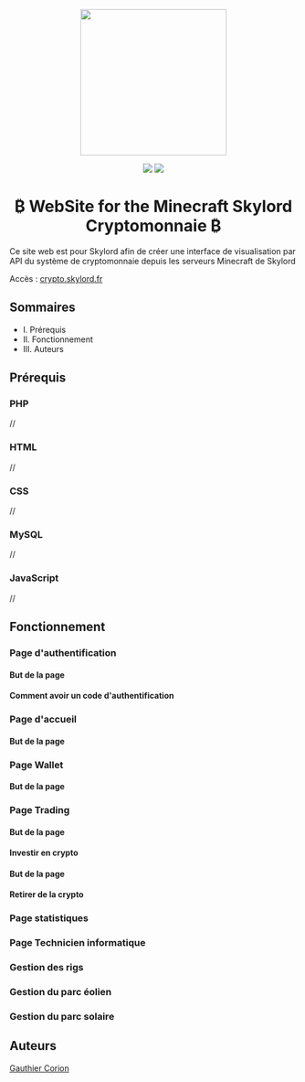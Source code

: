 <p align="center">
      <img src="https://skylord.fr/logo.png" width="256">
      <p align="center">
          <img src="https://img.shields.io/github/contributors/MisterGranti67/Crypto-website">
          <img src="https://img.shields.io/github/last-commit/MisterGranti67/Crypto-website">
      </p>
      <h1 align="center">
        ₿ WebSite for the Minecraft Skylord Cryptomonnaie ₿
      </h1>
      <p>Ce site web est pour Skylord afin de créer une interface de visualisation par API du système de cryptomonnaie depuis les serveurs Minecraft de Skylord</p>
      <p>Accès : <a href="https://crypto.skylord.fr">crypto.skylord.fr</a>
</p>

## Sommaires

<ul> 
    <li>I. Prérequis</li>
    <li>II. Fonctionnement</li>
    <li>III. Auteurs</li>
</ul>

## Prérequis
### PHP
//
### HTML
//
### CSS
//
### MySQL
//
### JavaScript
//

## Fonctionnement
### Page d'authentification 
#### But de la page
#### Comment avoir un code d'authentification
### Page d'accueil 
#### But de la page 
### Page Wallet
#### But de la page 
### Page Trading
#### But de la page 
#### Investir en crypto
#### But de la page 
#### Retirer de la crypto
### Page statistiques
### Page Technicien informatique
### Gestion des rigs
### Gestion du parc éolien
### Gestion du parc solaire 


## Auteurs
[Gauthier Corion](https://github.com/MisterGranti67)
